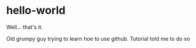 # hello-world
Well... that's it.

Old grumpy guy trying to learn hoe to use github.
Tutorial told me to do so

